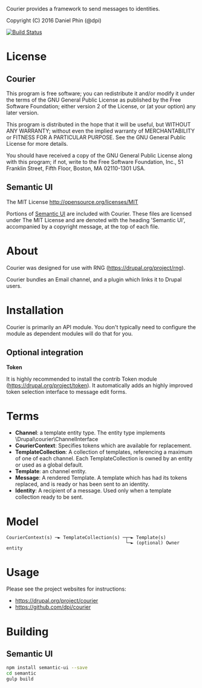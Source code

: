 Courier provides a framework to send messages to identities.

Copyright (C) 2016 Daniel Phin (@dpi)

[![Build Status](https://travis-ci.org/dpi/courier.svg?branch=master)](https://travis-ci.org/dpi/courier)

# License

## Courier

This program is free software; you can redistribute it and/or modify
it under the terms of the GNU General Public License as published by
the Free Software Foundation; either version 2 of the License, or
(at your option) any later version.

This program is distributed in the hope that it will be useful,
but WITHOUT ANY WARRANTY; without even the implied warranty of
MERCHANTABILITY or FITNESS FOR A PARTICULAR PURPOSE.  See the
GNU General Public License for more details.

You should have received a copy of the GNU General Public License along
with this program; if not, write to the Free Software Foundation, Inc.,
51 Franklin Street, Fifth Floor, Boston, MA 02110-1301 USA.

## Semantic UI

The MIT License
http://opensource.org/licenses/MIT

Portions of [Semantic UI](http://semantic-ui.com/) are included with Courier.
These files are licensed under The MIT License and are denoted with the heading
'Semantic UI', accompanied by a copyright message, at the top of each file.

# About

Courier was designed for use with RNG (https://drupal.org/project/rng).

Courier bundles an Email channel, and a plugin which links it to Drupal users.

# Installation

Courier is primarily an API module. You don't typically need to configure
the module as dependent modules will do that for you.

## Optional integration

__Token__

It is highly recommended to install the contrib Token module 
(https://drupal.org/project/token). It automatically adds an highly improved 
token selection interface to message edit forms.

# Terms

 *  __Channel__: a template entity type. The entity type implements
    \Drupal\courier\ChannelInterface
 *  __CourierContext__: Specifies tokens which are available for replacement.
 *  __TemplateCollection__: A collection of templates, referencing a maximum of
    one of each channel. Each TemplateCollection is owned by an entity or used
    as a global default.
 *  __Template__: an channel entity.
 *  __Message__: A rendered Template. A template which has had its tokens
    replaced, and is ready or has been sent to an identity.
 *  __Identity__: A recipient of a message. Used only when a template collection
    ready to be sent.

# Model

    CourierContext(s) ─► TemplateCollection(s) ─┬─► Template(s)
                                                └─► (optional) Owner entity

# Usage

Please see the project websites for instructions:

 *  https://drupal.org/project/courier
 *  https://github.com/dpi/courier
 
# Building

## Semantic UI

```sh
npm install semantic-ui --save
cd semantic
gulp build
```